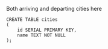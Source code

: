 Both arriving and departing cities here
```
CREATE TABLE cities
(
	id SERIAL PRIMARY KEY,
	name TEXT NOT NULL
);
```